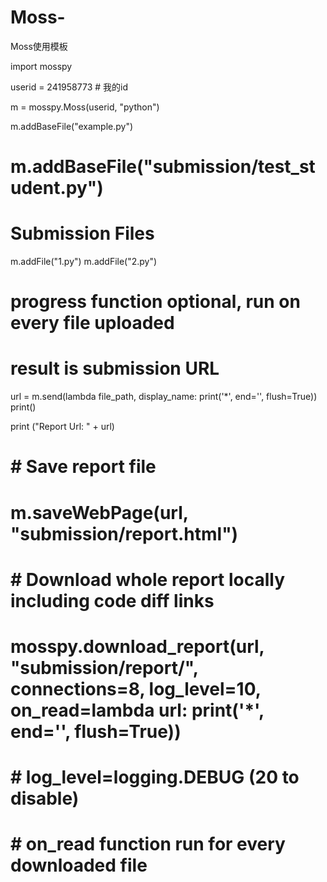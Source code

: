 # Moss-
Moss使用模板

import mosspy

userid = 241958773 # 我的id

m = mosspy.Moss(userid, "python")

m.addBaseFile("example.py")
# m.addBaseFile("submission/test_student.py")

# Submission Files
m.addFile("1.py")
m.addFile("2.py")

# progress function optional, run on every file uploaded
# result is submission URL
url = m.send(lambda file_path, display_name: print('*', end='', flush=True))
print()

print ("Report Url: " + url)

# # Save report file
# m.saveWebPage(url, "submission/report.html")

# # Download whole report locally including code diff links
# mosspy.download_report(url, "submission/report/", connections=8, log_level=10, on_read=lambda url: print('*', end='', flush=True)) 
# # log_level=logging.DEBUG (20 to disable)
# # on_read function run for every downloaded file
